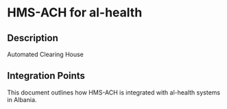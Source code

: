 # HMS-ACH for al-health

## Description

Automated Clearing House

## Integration Points

This document outlines how HMS-ACH is integrated with al-health systems in Albania.
